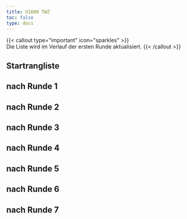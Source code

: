 ```yaml
---
title: U1600 TWZ
toc: false
type: docs
---
```

{{< callout type="important" icon="sparkles" >}}    
Die Liste wird im Verlauf der ersten Runde aktualisiert.
{{< /callout >}}


## Startrangliste
## nach Runde 1
## nach Runde 2
## nach Runde 3
## nach Runde 4
## nach Runde 5
## nach Runde 6
## nach Runde 7